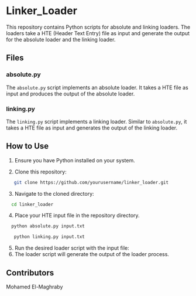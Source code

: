 # Linker_Loader

This repository contains Python scripts for absolute and linking loaders. The loaders take a HTE (Header Text Entry) file as input and generate the output for the absolute loader and the linking loader.

## Files

### absolute.py

The `absolute.py` script implements an absolute loader. It takes a HTE file as input and produces the output of the absolute loader.

### linking.py

The `linking.py` script implements a linking loader. Similar to `absolute.py`, it takes a HTE file as input and generates the output of the linking loader.

## How to Use

1. Ensure you have Python installed on your system.

2. Clone this repository:
```bash
   git clone https://github.com/yourusername/linker_loader.git
```
3. Navigate to the cloned directory:
```bash
  cd linker_loader
```
4. Place your HTE input file in the repository directory.
 ```bash
   python absolute.py input.txt
```
```bash
   python linking.py input.txt
```
5. Run the desired loader script with the input file:
6. The loader script will generate the output of the loader process.

## Contributors
Mohamed El-Maghraby

